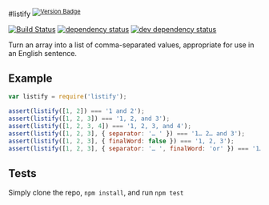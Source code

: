 #listify <sup>[![Version Badge][npm-version-svg]][npm-url]</sup>

[![Build Status][travis-svg]][travis-url]
[![dependency status][deps-svg]][deps-url]
[![dev dependency status][dev-deps-svg]][dev-deps-url]

Turn an array into a list of comma-separated values, appropriate for use in an English sentence.

## Example

```js
var listify = require('listify');

assert(listify([1, 2]) === '1 and 2');
assert(listify([1, 2, 3]) === '1, 2, and 3');
assert(listify([1, 2, 3, 4]) === '1, 2, 3, and 4');
assert(listify([1, 2, 3], { separator: '… ' }) === '1… 2… and 3');
assert(listify([1, 2, 3], { finalWord: false }) === '1, 2, 3');
assert(listify([1, 2, 3], { separator: '… ', finalWord: 'or' }) === '1… 2… or 3');
```

## Tests
Simply clone the repo, `npm install`, and run `npm test`

[npm-url]: https://npmjs.org/package/listify
[npm-version-svg]: http://vb.teelaun.ch/ljharb/listify.svg
[travis-svg]: https://travis-ci.org/ljharb/listify.svg
[travis-url]: https://travis-ci.org/ljharb/listify
[deps-svg]: https://david-dm.org/ljharb/listify.svg
[deps-url]: https://david-dm.org/ljharb/listify
[dev-deps-svg]: https://david-dm.org/ljharb/listify/dev-status.svg
[dev-deps-url]: https://david-dm.org/ljharb/listify#info=devDependencies

